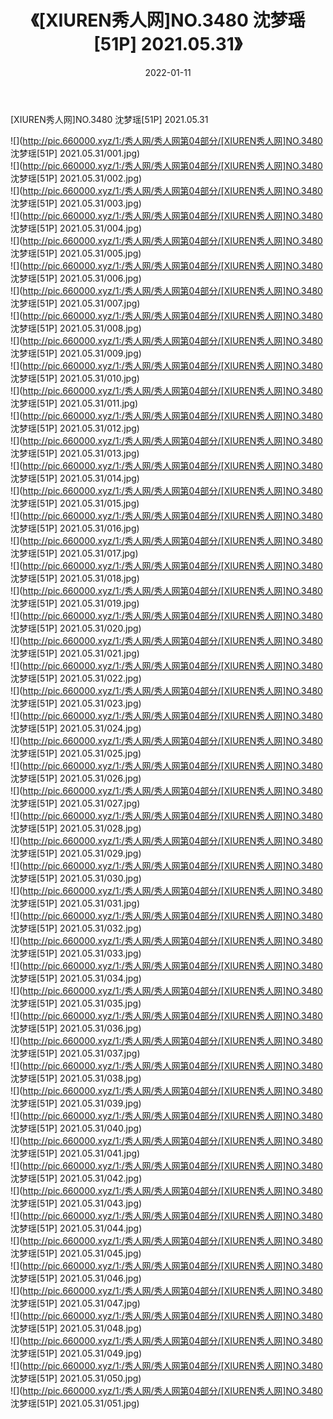 ﻿---
layout: post
title:  《[XIUREN秀人网]NO.3480 沈梦瑶[51P] 2021.05.31》
date:   2022-01-11
img: http://pic.660000.xyz/1:/秀人网/秀人网第04部分/[XIUREN秀人网]NO.3480 沈梦瑶[51P] 2021.05.31/000.jpg
categories: [美女, 清纯, 唯美]
---

[XIUREN秀人网]NO.3480 沈梦瑶[51P] 2021.05.31

 ![](http://pic.660000.xyz/1:/秀人网/秀人网第04部分/[XIUREN秀人网]NO.3480 沈梦瑶[51P] 2021.05.31/001.jpg) <br>![](http://pic.660000.xyz/1:/秀人网/秀人网第04部分/[XIUREN秀人网]NO.3480 沈梦瑶[51P] 2021.05.31/002.jpg) <br>![](http://pic.660000.xyz/1:/秀人网/秀人网第04部分/[XIUREN秀人网]NO.3480 沈梦瑶[51P] 2021.05.31/003.jpg) <br>![](http://pic.660000.xyz/1:/秀人网/秀人网第04部分/[XIUREN秀人网]NO.3480 沈梦瑶[51P] 2021.05.31/004.jpg) <br>![](http://pic.660000.xyz/1:/秀人网/秀人网第04部分/[XIUREN秀人网]NO.3480 沈梦瑶[51P] 2021.05.31/005.jpg) <br>![](http://pic.660000.xyz/1:/秀人网/秀人网第04部分/[XIUREN秀人网]NO.3480 沈梦瑶[51P] 2021.05.31/006.jpg) <br>![](http://pic.660000.xyz/1:/秀人网/秀人网第04部分/[XIUREN秀人网]NO.3480 沈梦瑶[51P] 2021.05.31/007.jpg) <br>![](http://pic.660000.xyz/1:/秀人网/秀人网第04部分/[XIUREN秀人网]NO.3480 沈梦瑶[51P] 2021.05.31/008.jpg) <br>![](http://pic.660000.xyz/1:/秀人网/秀人网第04部分/[XIUREN秀人网]NO.3480 沈梦瑶[51P] 2021.05.31/009.jpg) <br>![](http://pic.660000.xyz/1:/秀人网/秀人网第04部分/[XIUREN秀人网]NO.3480 沈梦瑶[51P] 2021.05.31/010.jpg) <br>![](http://pic.660000.xyz/1:/秀人网/秀人网第04部分/[XIUREN秀人网]NO.3480 沈梦瑶[51P] 2021.05.31/011.jpg) <br>![](http://pic.660000.xyz/1:/秀人网/秀人网第04部分/[XIUREN秀人网]NO.3480 沈梦瑶[51P] 2021.05.31/012.jpg) <br>![](http://pic.660000.xyz/1:/秀人网/秀人网第04部分/[XIUREN秀人网]NO.3480 沈梦瑶[51P] 2021.05.31/013.jpg) <br>![](http://pic.660000.xyz/1:/秀人网/秀人网第04部分/[XIUREN秀人网]NO.3480 沈梦瑶[51P] 2021.05.31/014.jpg) <br>![](http://pic.660000.xyz/1:/秀人网/秀人网第04部分/[XIUREN秀人网]NO.3480 沈梦瑶[51P] 2021.05.31/015.jpg) <br>![](http://pic.660000.xyz/1:/秀人网/秀人网第04部分/[XIUREN秀人网]NO.3480 沈梦瑶[51P] 2021.05.31/016.jpg) <br>![](http://pic.660000.xyz/1:/秀人网/秀人网第04部分/[XIUREN秀人网]NO.3480 沈梦瑶[51P] 2021.05.31/017.jpg) <br>![](http://pic.660000.xyz/1:/秀人网/秀人网第04部分/[XIUREN秀人网]NO.3480 沈梦瑶[51P] 2021.05.31/018.jpg) <br>![](http://pic.660000.xyz/1:/秀人网/秀人网第04部分/[XIUREN秀人网]NO.3480 沈梦瑶[51P] 2021.05.31/019.jpg) <br>![](http://pic.660000.xyz/1:/秀人网/秀人网第04部分/[XIUREN秀人网]NO.3480 沈梦瑶[51P] 2021.05.31/020.jpg) <br>![](http://pic.660000.xyz/1:/秀人网/秀人网第04部分/[XIUREN秀人网]NO.3480 沈梦瑶[51P] 2021.05.31/021.jpg) <br>![](http://pic.660000.xyz/1:/秀人网/秀人网第04部分/[XIUREN秀人网]NO.3480 沈梦瑶[51P] 2021.05.31/022.jpg) <br>![](http://pic.660000.xyz/1:/秀人网/秀人网第04部分/[XIUREN秀人网]NO.3480 沈梦瑶[51P] 2021.05.31/023.jpg) <br>![](http://pic.660000.xyz/1:/秀人网/秀人网第04部分/[XIUREN秀人网]NO.3480 沈梦瑶[51P] 2021.05.31/024.jpg) <br>![](http://pic.660000.xyz/1:/秀人网/秀人网第04部分/[XIUREN秀人网]NO.3480 沈梦瑶[51P] 2021.05.31/025.jpg) <br>![](http://pic.660000.xyz/1:/秀人网/秀人网第04部分/[XIUREN秀人网]NO.3480 沈梦瑶[51P] 2021.05.31/026.jpg) <br>![](http://pic.660000.xyz/1:/秀人网/秀人网第04部分/[XIUREN秀人网]NO.3480 沈梦瑶[51P] 2021.05.31/027.jpg) <br>![](http://pic.660000.xyz/1:/秀人网/秀人网第04部分/[XIUREN秀人网]NO.3480 沈梦瑶[51P] 2021.05.31/028.jpg) <br>![](http://pic.660000.xyz/1:/秀人网/秀人网第04部分/[XIUREN秀人网]NO.3480 沈梦瑶[51P] 2021.05.31/029.jpg) <br>![](http://pic.660000.xyz/1:/秀人网/秀人网第04部分/[XIUREN秀人网]NO.3480 沈梦瑶[51P] 2021.05.31/030.jpg) <br>![](http://pic.660000.xyz/1:/秀人网/秀人网第04部分/[XIUREN秀人网]NO.3480 沈梦瑶[51P] 2021.05.31/031.jpg) <br>![](http://pic.660000.xyz/1:/秀人网/秀人网第04部分/[XIUREN秀人网]NO.3480 沈梦瑶[51P] 2021.05.31/032.jpg) <br>![](http://pic.660000.xyz/1:/秀人网/秀人网第04部分/[XIUREN秀人网]NO.3480 沈梦瑶[51P] 2021.05.31/033.jpg) <br>![](http://pic.660000.xyz/1:/秀人网/秀人网第04部分/[XIUREN秀人网]NO.3480 沈梦瑶[51P] 2021.05.31/034.jpg) <br>![](http://pic.660000.xyz/1:/秀人网/秀人网第04部分/[XIUREN秀人网]NO.3480 沈梦瑶[51P] 2021.05.31/035.jpg) <br>![](http://pic.660000.xyz/1:/秀人网/秀人网第04部分/[XIUREN秀人网]NO.3480 沈梦瑶[51P] 2021.05.31/036.jpg) <br>![](http://pic.660000.xyz/1:/秀人网/秀人网第04部分/[XIUREN秀人网]NO.3480 沈梦瑶[51P] 2021.05.31/037.jpg) <br>![](http://pic.660000.xyz/1:/秀人网/秀人网第04部分/[XIUREN秀人网]NO.3480 沈梦瑶[51P] 2021.05.31/038.jpg) <br>![](http://pic.660000.xyz/1:/秀人网/秀人网第04部分/[XIUREN秀人网]NO.3480 沈梦瑶[51P] 2021.05.31/039.jpg) <br>![](http://pic.660000.xyz/1:/秀人网/秀人网第04部分/[XIUREN秀人网]NO.3480 沈梦瑶[51P] 2021.05.31/040.jpg) <br>![](http://pic.660000.xyz/1:/秀人网/秀人网第04部分/[XIUREN秀人网]NO.3480 沈梦瑶[51P] 2021.05.31/041.jpg) <br>![](http://pic.660000.xyz/1:/秀人网/秀人网第04部分/[XIUREN秀人网]NO.3480 沈梦瑶[51P] 2021.05.31/042.jpg) <br>![](http://pic.660000.xyz/1:/秀人网/秀人网第04部分/[XIUREN秀人网]NO.3480 沈梦瑶[51P] 2021.05.31/043.jpg) <br>![](http://pic.660000.xyz/1:/秀人网/秀人网第04部分/[XIUREN秀人网]NO.3480 沈梦瑶[51P] 2021.05.31/044.jpg) <br>![](http://pic.660000.xyz/1:/秀人网/秀人网第04部分/[XIUREN秀人网]NO.3480 沈梦瑶[51P] 2021.05.31/045.jpg) <br>![](http://pic.660000.xyz/1:/秀人网/秀人网第04部分/[XIUREN秀人网]NO.3480 沈梦瑶[51P] 2021.05.31/046.jpg) <br>![](http://pic.660000.xyz/1:/秀人网/秀人网第04部分/[XIUREN秀人网]NO.3480 沈梦瑶[51P] 2021.05.31/047.jpg) <br>![](http://pic.660000.xyz/1:/秀人网/秀人网第04部分/[XIUREN秀人网]NO.3480 沈梦瑶[51P] 2021.05.31/048.jpg) <br>![](http://pic.660000.xyz/1:/秀人网/秀人网第04部分/[XIUREN秀人网]NO.3480 沈梦瑶[51P] 2021.05.31/049.jpg) <br>![](http://pic.660000.xyz/1:/秀人网/秀人网第04部分/[XIUREN秀人网]NO.3480 沈梦瑶[51P] 2021.05.31/050.jpg) <br>![](http://pic.660000.xyz/1:/秀人网/秀人网第04部分/[XIUREN秀人网]NO.3480 沈梦瑶[51P] 2021.05.31/051.jpg) <br>